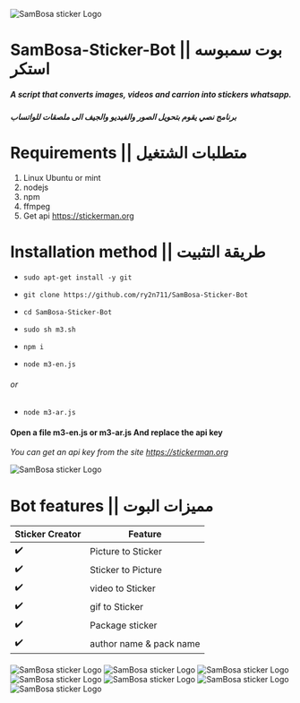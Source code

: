 ![SamBosa sticker Logo](/sambosa.png)

#  SamBosa-Sticker-Bot || بوت سمبوسه استكر
##### A script that converts images, videos and carrion into stickers whatsapp.
##### برنامج نصي يقوم بتحويل الصور والفيديو والجيف الى ملصقات للواتساب
# Requirements || متطلبات الشتغيل
1. Linux Ubuntu or mint
1. nodejs
1. npm
1. ffmpeg
2. Get api https://stickerman.org
# Installation method || طريقة التثبيت


* `sudo apt-get install -y git`

* `git clone https://github.com/ry2n711/SamBosa-Sticker-Bot`
 
 * `cd SamBosa-Sticker-Bot`

* `sudo sh m3.sh`

* `npm i`

* `node m3-en.js`
###### or
* `node m3-ar.js`

#### Open a file m3-en.js or m3-ar.js And replace the api key 
*You can get an api key from the site https://stickerman.org*

![SamBosa sticker Logo](/image/8.png)



# Bot features || مميزات البوت

Sticker Creator	 | Feature
------------ | -------------
:heavy_check_mark: | Picture to Sticker
:heavy_check_mark: | Sticker to Picture
:heavy_check_mark: | video to Sticker
:heavy_check_mark: | gif to Sticker
:heavy_check_mark: | Package sticker
:heavy_check_mark: | author name & pack name

####


![SamBosa sticker Logo](/image/1.jpg)
![SamBosa sticker Logo](/image/2.jpg)
![SamBosa sticker Logo](/image/3.jpg)
![SamBosa sticker Logo](/image/4.jpg)
![SamBosa sticker Logo](/image/5.jpg)
![SamBosa sticker Logo](/image/6.jpg)
![SamBosa sticker Logo](/image/7.jpg)



